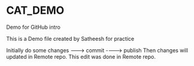 # CAT_DEMO
 Demo for GitHub intro

This is a Demo file created by Satheesh for practice

Initially do some changes ---> commit ----> publish
Then changes will updated in Remote repo. This edit was done in Remote repo.  
